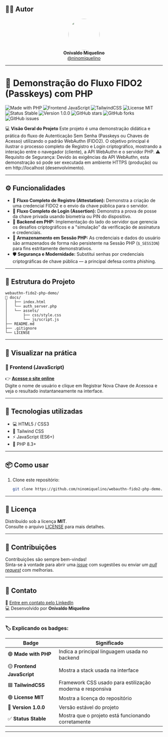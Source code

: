 ## 👨‍💻 Autor

<div align="center">
  <img src="https://avatars.githubusercontent.com/ninomiquelino" width="100" height="100" style="border-radius: 50%">
  <br>
  <strong>Onivaldo Miquelino</strong>
  <br>
  <a href="https://github.com/ninomiquelino">@ninomiquelino</a>
</div>

---

# 🧭 Demonstração do Fluxo FIDO2 (Passkeys) com PHP

![Made with PHP](https://img.shields.io/badge/PHP-777BB4?logo=php&logoColor=white)
![Frontend JavaScript](https://img.shields.io/badge/Frontend-JavaScript-F7DF1E?logo=javascript&logoColor=black)
![TailwindCSS](https://img.shields.io/badge/TailwindCSS-38B2AC?logo=tailwindcss&logoColor=white)
![License MIT](https://img.shields.io/badge/License-MIT-green)
![Status Stable](https://img.shields.io/badge/Status-Stable-success)
![Version 1.0.0](https://img.shields.io/badge/Version-1.0.0-blue)
![GitHub stars](https://img.shields.io/github/stars/NinoMiquelino/password-strength-checker?style=social)
![GitHub forks](https://img.shields.io/github/forks/NinoMiquelino/password-strength-checker?style=social)
![GitHub issues](https://img.shields.io/github/issues/NinoMiquelino/password-strength-checker)

​​💻 **Visão Geral do Projeto**
​Este projeto é uma demonstração didática e prática do fluxo de Autenticação Sem Senha (Passkeys ou Chaves de Acesso) utilizando o padrão WebAuthn (FIDO2).
​O objetivo principal é ilustrar o processo completo de Registro e Login criptográfico, mostrando a interação entre o navegador (cliente), a API WebAuthn e o servidor PHP.
​⚠️ Requisito de Segurança: Devido às exigências da API WebAuthn, esta demonstração só pode ser executada em ambiente HTTPS (produção) ou em http://localhost (desenvolvimento).

---

## ⚙️ Funcionalidades
- 🪪 **Fluxo Completo de Registro (Attestation):** Demonstra a criação de uma credencial FIDO2 e o envio da chave pública para o servidor.  
- 🔐 **Fluxo Completo de Login (Assertion):** Demonstra a prova de posse da chave privada usando biometria ou PIN do dispositivo.  
- 🧠 **Backend em PHP:** Implementação do lado do servidor que gerencia os desafios criptográficos e a "simulação" da verificação de assinatura e credenciais.  
- 💾 **Armazenamento em Sessão PHP:** As credenciais e dados do usuário são armazenados de forma não persistente na Sessão PHP (`$_SESSION`) para fins estritamente demonstrativos.  
- 🛡️ **Segurança e Modernidade:** Substitui senhas por credenciais criptográficas de chave pública — a principal defesa contra phishing.

---

## 🧩 Estrutura do Projeto
```
webauthn-fido2-php-demo/
📁 docs/
│   ├── index.html
│   └── auth_server.php
│   └── assets/
│       ├── css/style.css
│       └── js/script.js
├── README.md
├── .gitignore
└── LICENSE
```
---

## 🚀 Visualizar na prática

### 🔸 Frontend (JavaScript)
👉 [**Acesse o site online**](https://ninomiquelino.github.io/webauthn-fido2-php-demo/)  
Digite o nome de usuário e clique em Registrar Nova Chave de Acessoa e veja o resultado instantaneamente na interface.

---

## 🧠 Tecnologias utilizadas
- 💻 HTML5 / CSS3
- 🎨 Tailwind CSS
- ⚡ JavaScript (ES6+)
- 🐘 PHP 8.3+

---

## 📦 Como usar
1. Clone este repositório:
   ```bash
   git clone https://github.com/ninomiquelino/webauthn-fido2-php-demo.git

---   

## 🧾 Licença
Distribuído sob a licença **MIT**.  
Consulte o arquivo [LICENSE](LICENSE) para mais detalhes.

---

## 🤝 Contribuições
Contribuições são sempre bem-vindas!  
Sinta-se à vontade para abrir uma [*issue*](https://github.com/NinoMiquelino/webauthn-fido2-php-demo/issues) com sugestões ou enviar um [*pull request*](https://github.com/NinoMiquelino/webauthn-fido2-php-demo/pulls) com melhorias.

---

## 💬 Contato
📧 [Entre em contato pelo LinkedIn](https://www.linkedin.com/in/onivaldomiquelino/)  
💻 Desenvolvido por **Onivaldo Miquelino**

---

### 🏷️ Explicando os badges:
| Badge | Significado |
|--------|--------------|
| 🟣 **Made with PHP** | Indica a principal linguagem usada no backend |
| 🟡 **Frontend JavaScript** | Mostra a stack usada na interface |
| 🟦 **TailwindCSS** | Framework CSS usado para estilização moderna e responsiva |
| 🟢 **License MIT** | Mostra a licença do repositório |
| 💙 **Version 1.0.0** | Versão estável do projeto |
| ✅ **Status Stable** | Mostra que o projeto está funcionando corretamente |

---
